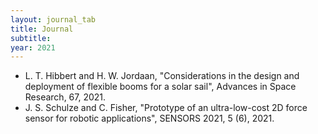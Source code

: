 ```yaml
---
layout: journal_tab
title: Journal
subtitle: 
year: 2021
---
```


<!---
#### 2021
-->

- L. T. Hibbert and H. W. Jordaan, "Considerations in the design and deployment of flexible booms for a solar sail", Advances in Space Research, 67, 2021.
- J. S. Schulze and C. Fisher, "Prototype of an ultra-low-cost 2D force sensor for robotic applications", SENSORS 2021, 5 (6), 2021.



